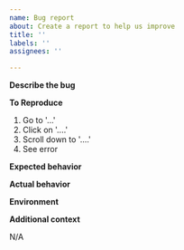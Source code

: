 ```yaml
---
name: Bug report
about: Create a report to help us improve
title: ''
labels: ''
assignees: ''

---
```


**Describe the bug**
<!--- A clear and concise description of what the bug is. --->

**To Reproduce**
<!--- Steps to reproduce the behavior: --->
1. Go to '...'
2. Click on '....'
3. Scroll down to '....'
4. See error

**Expected behavior**
<!--- A clear and concise description of what you expected to happen. --->

**Actual behavior**
<!--- A clear and concise description of what actually happened. --->

**Environment**
<!--- Please paste output from `narrenschiff env --formatted` command (delete any info from the output that you find sensitive). --->

**Additional context**
<!--- Add any other context about the problem here. --->
N/A
